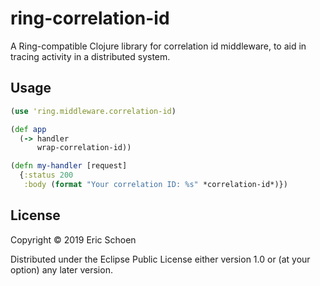 # ring-correlation-id

A Ring-compatible Clojure library for correlation id middleware, to aid in tracing activity in a distributed system.

## Usage

```clojure
(use 'ring.middleware.correlation-id)

(def app
  (-> handler
      wrap-correlation-id))

(defn my-handler [request]
  {:status 200
   :body (format "Your correlation ID: %s" *correlation-id*)})

```      

## License

Copyright © 2019 Eric Schoen

Distributed under the Eclipse Public License either version 1.0 or (at
your option) any later version.

